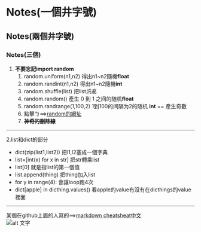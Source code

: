 # Notes(一個井字號)  
## Notes(兩個井字號)  
### Notes(三個)  
1. **不要忘記import random**  
   1. random.uniform(n1,n2) 得出n1~n2隨機**float**  
   2. random.randint(n1,n2) 得出n1~n2隨機**int**  
   3. random.shuffle(list)  把list*洗亂*  
   4. random.random()       產生 0 到 1 之间的随机**float**  
   5. random.randrange(1,100,2) 1到100的间隔为2的随机 **int** == 產生奇數  
   6. 點擊ㄅ==>[random的網址](http://www.runoob.com/python/func-number-random.html)  
   7. ~~**神奇的刪除線**~~
***   
2.list和dict的部分  
   * dict(zip(list1,list2)) 把l1,l2塞成一個字典  
   * list=[int(x) for x in str] 把str轉乘list  
   * list[0] 就是指list的第一個值  
   * list.append(thing) 把thing加入list  
   * for y in range(4): 會讓loop跑4次  
   * dict[apple] in dicthing.values() 看apple的value有沒有在dicthings的value裡面  
***
某個在github上面的人寫的==>[markdown cheatsheat中文](https://gist.github.com/billy3321/1001749662c370887c63bb30f26c9e6e)  
![alt 文字](https://upload.wikimedia.org/wikipedia/commons/c/c3/Python-logo-notext.svg "純粹python標誌")
